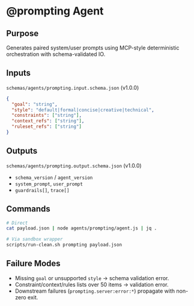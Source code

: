 # @prompting Agent

## Purpose
Generates paired system/user prompts using MCP-style deterministic orchestration with schema-validated IO.

## Inputs
`schemas/agents/prompting.input.schema.json` (v1.0.0)

```json
{
  "goal": "string",
  "style": "default|formal|concise|creative|technical",
  "constraints": ["string"],
  "context_refs": ["string"],
  "ruleset_refs": ["string"]
}
```

## Outputs
`schemas/agents/prompting.output.schema.json` (v1.0.0)

- `schema_version` / `agent_version`
- `system_prompt`, `user_prompt`
- `guardrails[]`, `trace[]`

## Commands
```bash
# Direct
cat payload.json | node agents/prompting/agent.js | jq .

# Via sandbox wrapper
scripts/run-clean.sh prompting payload.json
```

## Failure Modes
- Missing `goal` or unsupported `style` -> schema validation error.
- Constraint/context/rules lists over 50 items -> validation error.
- Downstream failures (`prompting.server:error:*`) propagate with non-zero exit.
